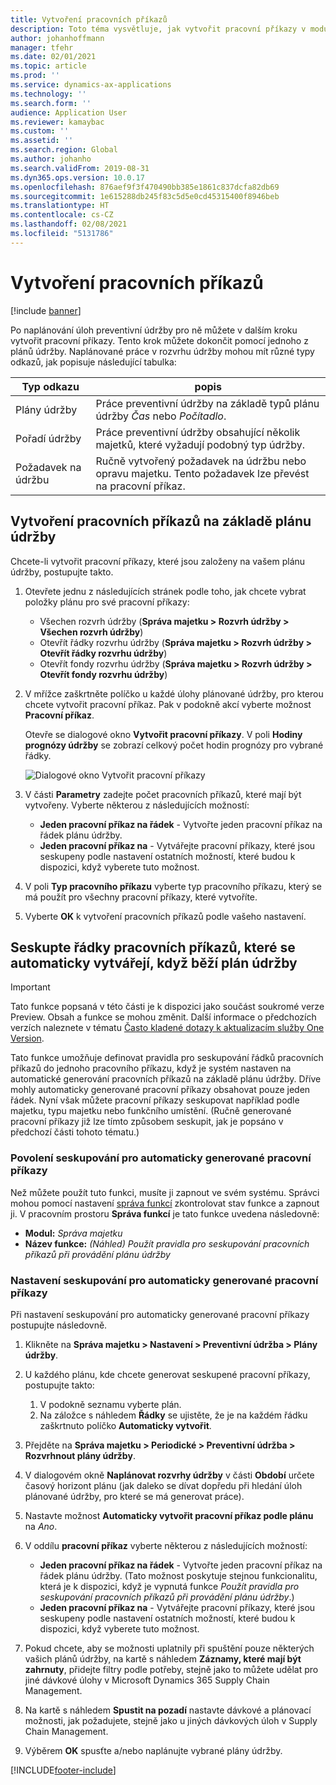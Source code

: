 ```yaml
---
title: Vytvoření pracovních příkazů
description: Toto téma vysvětluje, jak vytvořit pracovní příkazy v modulu Správa majetku.
author: johanhoffmann
manager: tfehr
ms.date: 02/01/2021
ms.topic: article
ms.prod: ''
ms.service: dynamics-ax-applications
ms.technology: ''
ms.search.form: ''
audience: Application User
ms.reviewer: kamaybac
ms.custom: ''
ms.assetid: ''
ms.search.region: Global
ms.author: johanho
ms.search.validFrom: 2019-08-31
ms.dyn365.ops.version: 10.0.17
ms.openlocfilehash: 876aef9f3f470490bb385e1861c837dcfa82db69
ms.sourcegitcommit: 1e615288db245f83c5d5e0cd45315400f8946beb
ms.translationtype: HT
ms.contentlocale: cs-CZ
ms.lasthandoff: 02/08/2021
ms.locfileid: "5131786"
---
```

# <a name="creating-work-orders"></a>Vytvoření pracovních příkazů

[!include [banner](../../includes/banner.md)]

Po naplánování úloh preventivní údržby pro ně můžete v dalším kroku vytvořit pracovní příkazy. Tento krok můžete dokončit pomocí jednoho z plánů údržby. Naplánované práce v rozvrhu údržby mohou mít různé typy odkazů, jak popisuje následující tabulka:

| Typ odkazu | popis |
|---|---|
| Plány údržby | Práce preventivní údržby na základě typů plánu údržby *Čas* nebo *Počítadlo*. |
| Pořadí údržby | Práce preventivní údržby obsahující několik majetků, které vyžadují podobný typ údržby. |
| Požadavek na údržbu | Ručně vytvořený požadavek na údržbu nebo opravu majetku. Tento požadavek lze převést na pracovní příkaz. |

## <a name="create-work-orders-based-on-your-maintenance-schedule"></a>Vytvoření pracovních příkazů na základě plánu údržby

Chcete-li vytvořit pracovní příkazy, které jsou založeny na vašem plánu údržby, postupujte takto.

1. Otevřete jednu z následujících stránek podle toho, jak chcete vybrat položky plánu pro své pracovní příkazy:

    - Všechen rozvrh údržby (**Správa majetku \> Rozvrh údržby \> Všechen rozvrh údržby**)
    - Otevřít řádky rozvrhu údržby (**Správa majetku \> Rozvrh údržby \> Otevřít řádky rozvrhu údržby**)
    - Otevřít fondy rozvrhu údržby (**Správa majetku \> Rozvrh údržby \> Otevřít fondy rozvrhu údržby**)

1. V mřížce zaškrtněte políčko u každé úlohy plánované údržby, pro kterou chcete vytvořit pracovní příkaz. Pak v podokně akcí vyberte možnost **Pracovní příkaz**.

    Otevře se dialogové okno **Vytvořit pracovní příkazy**. V poli **Hodiny prognózy údržby** se zobrazí celkový počet hodin prognózy pro vybrané řádky.

    ![Dialogové okno Vytvořit pracovní příkazy](media/18-preventive-maintenance.png)

1. V části **Parametry** zadejte počet pracovních příkazů, které mají být vytvořeny. Vyberte některou z následujících možností:

    - **Jeden pracovní příkaz na řádek** - Vytvořte jeden pracovní příkaz na řádek plánu údržby.
    - **Jeden pracovní příkaz na** - Vytvářejte pracovní příkazy, které jsou seskupeny podle nastavení ostatních možností, které budou k dispozici, když vyberete tuto možnost.

1. V poli **Typ pracovního příkazu** vyberte typ pracovního příkazu, který se má použít pro všechny pracovní příkazy, které vytvoříte.
1. Vyberte **OK** k vytvoření pracovních příkazů podle vašeho nastavení.

## <a name="group-work-order-lines-that-are-automatically-created-while-a-maintenance-plan-runs"></a>Seskupte řádky pracovních příkazů, které se automaticky vytvářejí, když běží plán údržby

> [!IMPORTANT]
> Tato funkce popsaná v této části je k dispozici jako součást soukromé verze Preview. Obsah a funkce se mohou změnit. Další informace o předchozích verzích naleznete v tématu [Často kladené dotazy k aktualizacím služby One Version](https://docs.microsoft.com/dynamics365/unified-operations/fin-and-ops/get-started/one-version).

Tato funkce umožňuje definovat pravidla pro seskupování řádků pracovních příkazů do jednoho pracovního příkazu, když je systém nastaven na automatické generování pracovních příkazů na základě plánu údržby. Dříve mohly automaticky generované pracovní příkazy obsahovat pouze jeden řádek. Nyní však můžete pracovní příkazy seskupovat například podle majetku, typu majetku nebo funkčního umístění. (Ručně generované pracovní příkazy již lze tímto způsobem seskupit, jak je popsáno v předchozí části tohoto tématu.)

### <a name="enable-grouping-for-automatically-generated-work-orders"></a>Povolení seskupování pro automaticky generované pracovní příkazy

Než můžete použít tuto funkci, musíte ji zapnout ve svém systému. Správci mohou pomocí nastavení [správa funkcí](../../../fin-ops-core/fin-ops/get-started/feature-management/feature-management-overview.md) zkontrolovat stav funkce a zapnout ji. V pracovním prostoru **Správa funkcí** je tato funkce uvedena následovně:

- **Modul:** *Správa majetku*
- **Název funkce:** *(Náhled) Použít pravidla pro seskupování pracovních příkazů při provádění plánu údržby*

### <a name="set-up-grouping-for-automatically-generated-work-orders"></a>Nastavení seskupování pro automaticky generované pracovní příkazy

Při nastavení seskupování pro automaticky generované pracovní příkazy postupujte následovně.

1. Klikněte na **Správa majetku \> Nastavení \> Preventivní údržba \> Plány údržby**.
1. U každého plánu, kde chcete generovat seskupené pracovní příkazy, postupujte takto:

    1. V podokně seznamu vyberte plán.
    1. Na záložce s náhledem **Řádky** se ujistěte, že je na každém řádku zaškrtnuto políčko **Automaticky vytvořit**.

1. Přejděte na **Správa majetku \> Periodické \> Preventivní údržba \> Rozvrhnout plány údržby**.
1. V dialogovém okně **Naplánovat rozvrhy údržby** v části **Období** určete časový horizont plánu (jak daleko se dívat dopředu při hledání úloh plánované údržby, pro které se má generovat práce).
1. Nastavte možnost **Automaticky vytvořit pracovní příkaz podle plánu** na *Ano*.
1. V oddílu **pracovní příkaz** vyberte některou z následujících možností:

    - **Jeden pracovní příkaz na řádek** - Vytvořte jeden pracovní příkaz na řádek plánu údržby. (Tato možnost poskytuje stejnou funkcionalitu, která je k dispozici, když je vypnutá funkce *Použít pravidla pro seskupování pracovních příkazů při provádění plánu údržby*.)
    - **Jeden pracovní příkaz na** - Vytvářejte pracovní příkazy, které jsou seskupeny podle nastavení ostatních možností, které budou k dispozici, když vyberete tuto možnost.

1. Pokud chcete, aby se možnosti uplatnily při spuštění pouze některých vašich plánů údržby, na kartě s náhledem **Záznamy, které mají být zahrnuty**, přidejte filtry podle potřeby, stejně jako to můžete udělat pro jiné dávkové úlohy v Microsoft Dynamics 365 Supply Chain Management.
1. Na kartě s náhledem **Spustit na pozadí** nastavte dávkové a plánovací možnosti, jak požadujete, stejně jako u jiných dávkových úloh v Supply Chain Management.
1. Výběrem **OK** spusťte a/nebo naplánujte vybrané plány údržby.


[!INCLUDE[footer-include](../../../includes/footer-banner.md)]
